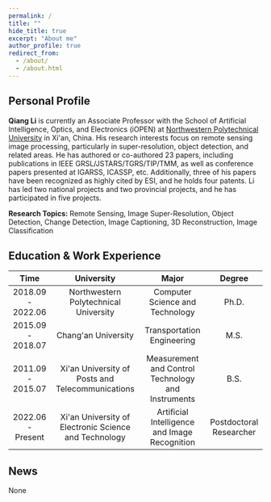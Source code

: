 ```yaml
---
permalink: /
title: ""
hide_title: true
excerpt: "About me"
author_profile: true
redirect_from: 
  - /about/
  - /about.html
---
```


Personal Profile  
-------  


**Qiang Li** is currently an Associate Professor with the School of Artificial Intelligence, Optics, and Electronics (iOPEN) at [Northwestern Polytechnical University](https://iopen.nwpu.edu.cn/info/1017/2109.htm) in Xi'an, China. His research interests focus on remote sensing image processing, particularly in super-resolution, object detection, and related areas. He has authored or co-authored 23 papers, including publications in IEEE GRSL/JSTARS/TGRS/TIP/TMM, as well as conference papers presented at IGARSS, ICASSP, etc. Additionally, three of his papers have been recognized as highly cited by ESI, and he holds four patents. Li has led two national projects and two provincial projects, and he has participated in five projects.  

**Research Topics:** Remote Sensing, Image Super-Resolution, Object Detection, Change Detection, Image Captioning, 3D Reconstruction, Image Classification
  
Education & Work Experience  
-------  
  
|Time           |University                                 |Major                            |Degree |
|:-----------------:|:-------------------------------------:|:-------------------------------:|:------------------------------:|
| 2018.09 - 2022.06 | Northwestern Polytechnical University | Computer Science and Technology | Ph.D. |
| 2015.09 - 2018.07 | Chang'an University | Transportation Engineering | M.S. |
| 2011.09 - 2015.07 | Xi'an University of Posts and Telecommunications | Measurement and Control Technology and Instruments | B.S. |
| 2022.06 - Present | Xi'an University of Electronic Science and Technology | Artificial Intelligence and Image Recognition | Postdoctoral Researcher |  
   
News
-------  

None

